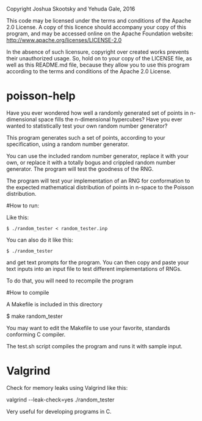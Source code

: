 Copyright Joshua Skootsky and Yehuda Gale, 2016

This code may be licensed under the terms and conditions of the Apache 2.0
License. A copy of this licence should accompany your copy of this program, and may be accessed online on the Apache Foundation website: http://www.apache.org/licenses/LICENSE-2.0

In the absence of such licensure, copyright over created works prevents their unauthorized usage. So, hold on to your copy of the LICENSE file, as well as this README.md file, because they allow you to use this program according to the terms and conditions of the Apache 2.0 License.

# poisson-help
Have you ever wondered how well a randomly generated set of points in n-dimensional space fills the n-dimensional hypercubes? Have you ever wanted to statistically test your own random number generator?

This program generates such a set of points, according to your specification, using a random number generator.

You can use the included random number generator, replace it with your own, or replace it with a totally bogus and crippled random number generator. The program will test the goodness of the RNG.

The program will test your implementation of an RNG for conformation to the expected mathematical distribution of points in n-space to the Poisson distribution.

#How to run:

Like this:

`$ ./random_tester < random_tester.inp`

You can also do it like this:

`$ ./random_tester`

and get text prompts for the program. You can then copy and paste your text inputs into an input file to test different implementations of RNGs.

To do that, you will need to recompile the program

#How to compile

A Makefile is included in this directory

$ make random_tester

You may want to edit the Makefile to use your favorite, standards conforming C compiler.

The test.sh script compiles the program and runs it with sample input.

# Valgrind

Check for memory leaks using Valgrind like this:

valgrind --leak-check=yes ./random_tester

Very useful for developing programs in C.


